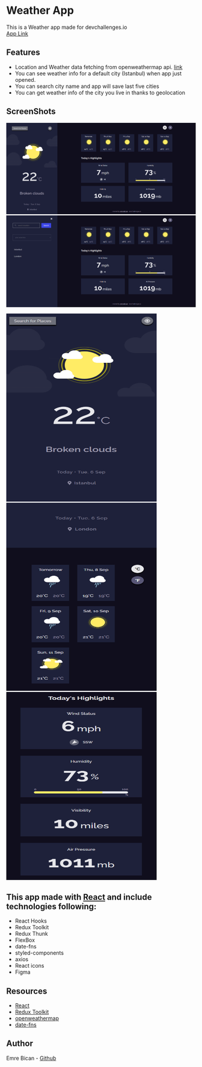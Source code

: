 # Weather App

This is a Weather app made for devchallenges.io
<br />
[App Link](https://weather-app-challengesio.netlify.app/)

## Features

- Location and Weather data fetching from openweathermap api.
  [link](https://openweathermap.org/api)
- You can see weather info for a default city (Istanbul) when app just opened.
- You can search city name and app will save last five cities
- You can get weather info of the city you live in thanks to geolocation

## ScreenShots

<img src="/public/images/image1.png" alt="img-1">
<img src="/public/images/image2.png" alt="img-2">

<p float="left">
<img src="/public/images/image3.png" alt="img-2" style="height: 500px; width:400px;"/>
<img src="/public/images/image4.png" alt="img-3" style="height: 500px; width:400px;"/>
<img src="/public/images/image5.png" alt="img-3" style="height: 500px; width:400px;"/>
</p>

## This app made with [React](https://reactjs.org/) and include technologies following:

- React Hooks
- Redux Toolkit
- Redux Thunk
- FlexBox
- date-fns
- styled-components
- axios
- React icons
- Figma

## Resources

- [React](https://reactjs.org/)
- [Redux Toolkit](https://redux-toolkit.js.org/)
- [openweathermap](https://openweathermap.org/api)
- [date-fns](https://date-fns.org/)

## Author

Emre Bican - [Github](https://github.com/emrebican)
